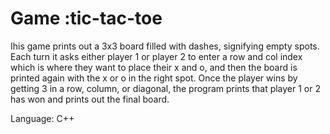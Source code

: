 # Game :tic-tac-toe

Ihis game prints out a 3x3 board filled with dashes, signifying empty spots. Each turn it asks either player 1 or player 2 to enter a row and col index 
which is where they want to place their x and o, and then the board is printed again with the x or o in the right spot.
Once the player wins by getting 3 in a row, column, or diagonal, the program prints that player 1 or 2 has won and prints 
out the final board.

Language: C++
